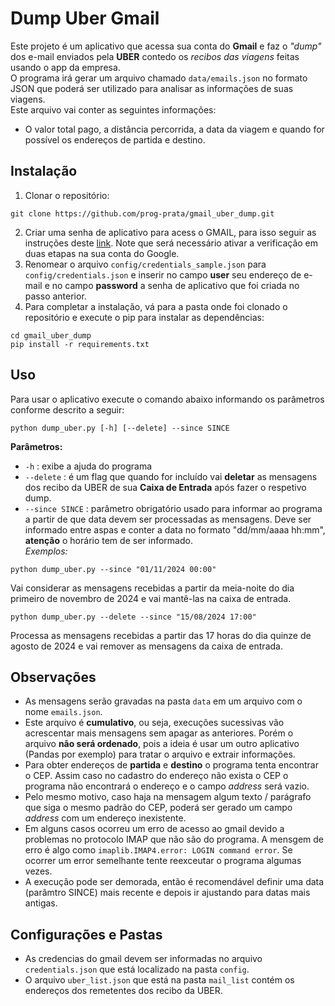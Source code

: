 # Dump Uber Gmail

Este projeto é um aplicativo que acessa sua conta do **Gmail** e faz o _"dump"_ dos e-mail enviados pela **UBER** contedo os _recibos das viagens_ feitas usando o app da empresa.  
O programa irá gerar um arquivo chamado `data/emails.json` no formato JSON que poderá ser utilizado para analisar as informações de suas viagens.  
Este arquivo vai conter as seguintes informações:

- O valor total pago, a distância percorrida, a data da viagem e quando for possível os endereços de partida e destino.

## Instalação

1. Clonar o repositório:

```
git clone https://github.com/prog-prata/gmail_uber_dump.git
```

2. Criar uma senha de aplicativo para acess o GMAIL, para isso seguir as instruções deste [link](https://support.google.com/accounts/answer/185833?hl=pt-BR). Note que será necessário ativar a verificação em duas etapas na sua conta do Google.
3. Renomear o arquivo `config/credentials_sample.json` para `config/credentials.json` e inserir no campo **user** seu endereço de e-mail e no campo **password** a senha de aplicativo que foi criada no passo anterior.
4. Para completar a instalação, vá para a pasta onde foi clonado o repositório e execute o pip para instalar as dependências:

```
cd gmail_uber_dump
pip install -r requirements.txt
```

## Uso

Para usar o aplicativo execute o comando abaixo informando os parâmetros conforme descrito a seguir:

```
python dump_uber.py [-h] [--delete] --since SINCE
```

**Parâmetros:**

- `-h` : exibe a ajuda do programa
- `--delete` : é um flag que quando for incluído vai **deletar** as mensagens dos recibo da UBER de sua **Caixa de Entrada** após fazer o respetivo dump.
- `--since SINCE` : parâmetro obrigatório usado para informar ao programa a partir de que data devem ser processadas as mensagens. Deve ser informado entre aspas e conter a data no formato "dd/mm/aaaa hh:mm", **atenção** o horário tem de ser informado.  
  _Exemplos:_

```
python dump_uber.py --since "01/11/2024 00:00"
```

Vai considerar as mensagens recebidas a partir da meia-noite do dia primeiro de novembro de 2024 e vai mantê-las na caixa de entrada.

```
python dump_uber.py --delete --since "15/08/2024 17:00"
```

Processa as mensagens recebidas a partir das 17 horas do dia quinze de agosto de 2024 e vai remover as mensagens da caixa de entrada.

## Observações

- As mensagens serão gravadas na pasta `data` em um arquivo com o nome `emails.json`.
- Este arquivo é **cumulativo**, ou seja, execuções sucessivas vão acrescentar mais mensagens sem apagar as anteriores. Porém o arquivo **não será ordenado**, pois a ideia é usar um outro aplicativo (Pandas por exemplo) para tratar o arquivo e extrair informações.
- Para obter endereços de **partida** e **destino** o programa tenta encontrar o CEP. Assim caso no cadastro do endereço não exista o CEP o programa não encontrará o endereço e o campo _address_ será vazio.
- Pelo mesmo motivo, caso haja na mensagem algum texto / parágrafo que siga o mesmo padrão do CEP, poderá ser gerado um campo _address_ com um endereço inexistente.
- Em alguns casos ocorreu um erro de acesso ao gmail devido a problemas no protocolo IMAP que não são do programa. A mensgem de erro é algo como `imaplib.IMAP4.error: LOGIN command error`. Se ocorrer um error semelhante tente reexceutar o programa algumas vezes.
- A execução pode ser demorada, então é recomendável definir uma data (parâmtro SINCE) mais recente e depois ir ajustando para datas mais antigas.

## Configurações e Pastas

- As credencias do gmail devem ser informadas no arquivo `credentials.json` que está localizado na pasta `config`.
- O arquivo `uber_list.json` que está na pasta `mail_list` contém os endereços dos remetentes dos recibo da UBER.
